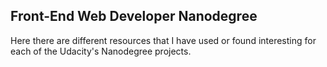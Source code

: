 ## Front-End Web Developer Nanodegree

Here there are different resources that I have used or found interesting for each of the Udacity's Nanodegree projects. 

